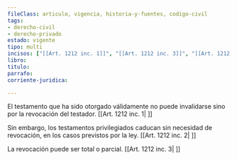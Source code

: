 ```yaml
---
fileClass: articulo, vigencia, historia-y-fuentes, codigo-civil
tags:
- derecho-civil
- derecho-privado
estado: vigente
tipo: multi
incisos: ["[[Art. 1212 inc. 1]]", "[[Art. 1212 inc. 3]]", "[[Art. 1212 inc. 2]]"]
libro:
titulo:
parrafo:
corriente-juridica:

---
```

El testamento que ha sido otorgado válidamente no puede invalidarse sino por la revocación del testador. [[Art. 1212 inc. 1| ]]

Sin embargo, los testamentos privilegiados caducan sin necesidad de revocación, en los casos previstos por la ley. [[Art. 1212 inc. 2| ]]

La revocación puede ser total o parcial. [[Art. 1212 inc. 3| ]]